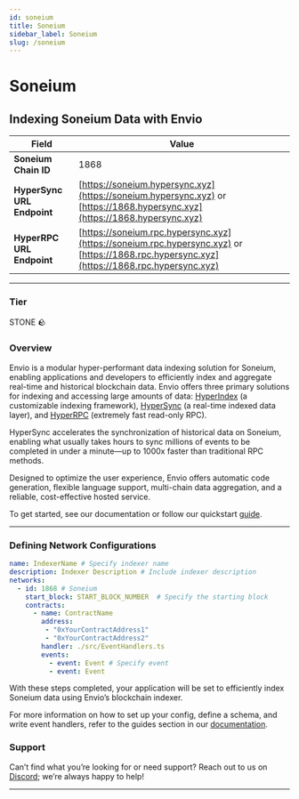 ```yaml
---
id: soneium
title: Soneium
sidebar_label: Soneium
slug: /soneium
---
```


# Soneium

## Indexing Soneium Data with Envio

| **Field**                     | **Value**                                                                                          |
|-------------------------------|----------------------------------------------------------------------------------------------------|
| **Soneium Chain ID**     | 1868                                                                                            |
| **HyperSync URL Endpoint**    | [https://soneium.hypersync.xyz](https://soneium.hypersync.xyz) or [https://1868.hypersync.xyz](https://1868.hypersync.xyz) |
| **HyperRPC URL Endpoint**     | [https://soneium.rpc.hypersync.xyz](https://soneium.rpc.hypersync.xyz) or [https://1868.rpc.hypersync.xyz](https://1868.rpc.hypersync.xyz) |

---

### Tier

STONE 🪨

### Overview

Envio is a modular hyper-performant data indexing solution for Soneium, enabling applications and developers to efficiently index and aggregate real-time and historical blockchain data. Envio offers three primary solutions for indexing and accessing large amounts of data: [HyperIndex](/docs/HyperIndex/overview) (a customizable indexing framework), [HyperSync](/docs/HyperSync/overview) (a real-time indexed data layer), and [HyperRPC](/docs/HyperRPC/overview-hyperrpc) (extremely fast read-only RPC).

HyperSync accelerates the synchronization of historical data on Soneium, enabling what usually takes hours to sync millions of events to be completed in under a minute—up to 1000x faster than traditional RPC methods.

Designed to optimize the user experience, Envio offers automatic code generation, flexible language support, multi-chain data aggregation, and a reliable, cost-effective hosted service.

To get started, see our documentation or follow our quickstart [guide](/docs/HyperIndex/contract-import).

---

### Defining Network Configurations

```yaml
name: IndexerName # Specify indexer name
description: Indexer Description # Include indexer description
networks:
  - id: 1868 # Soneium  
    start_block: START_BLOCK_NUMBER  # Specify the starting block
    contracts:
      - name: ContractName
        address:
         - "0xYourContractAddress1"
         - "0xYourContractAddress2"
        handler: ./src/EventHandlers.ts
        events:
          - event: Event # Specify event
          - event: Event
```

With these steps completed, your application will be set to efficiently index Soneium data using Envio’s blockchain indexer.

For more information on how to set up your config, define a schema, and write event handlers, refer to the guides section in our [documentation](/docs/HyperIndex/configuration-file).

### Support

Can’t find what you’re looking for or need support? Reach out to us on [Discord](https://discord.com/invite/Q9qt8gZ2fX); we’re always happy to help!

---
